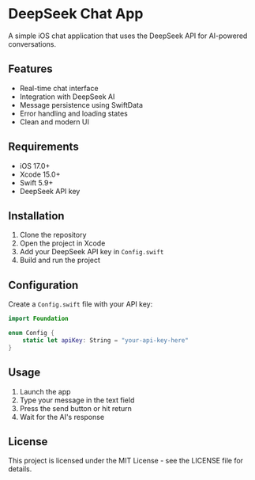 # DeepSeek Chat App

A simple iOS chat application that uses the DeepSeek API for AI-powered conversations.

## Features

- Real-time chat interface
- Integration with DeepSeek AI
- Message persistence using SwiftData
- Error handling and loading states
- Clean and modern UI

## Requirements

- iOS 17.0+
- Xcode 15.0+
- Swift 5.9+
- DeepSeek API key

## Installation

1. Clone the repository
2. Open the project in Xcode
3. Add your DeepSeek API key in `Config.swift`
4. Build and run the project

## Configuration

Create a `Config.swift` file with your API key:

```swift
import Foundation

enum Config {
    static let apiKey: String = "your-api-key-here"
}
```

## Usage

1. Launch the app
2. Type your message in the text field
3. Press the send button or hit return
4. Wait for the AI's response

## License

This project is licensed under the MIT License - see the LICENSE file for details. 